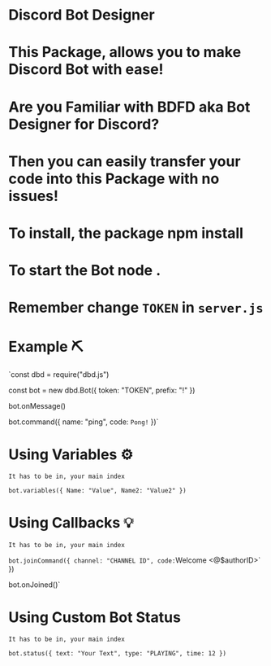 # Discord Bot Designer 
# This Package, allows you to make Discord Bot with ease!
# Are you Familiar with BDFD aka Bot Designer for Discord?
# Then you can easily transfer your code into this Package with no issues!
# To install, the package npm install
# To start the Bot node .
# Remember change `TOKEN` in `server.js`
# Example ⛏
`const dbd = require("dbd.js")

const bot = new dbd.Bot({
token: "TOKEN", 
prefix: "!" 
})

bot.onMessage()

bot.command({
name: "ping", 
code: `Pong!` 
})`
# Using Variables ⚙️
` It has to be in, your main index `

`bot.variables({
  Name: "Value",
  Name2: "Value2"
})`
# Using Callbacks 💡
` It has to be in, your main index `

` bot.joinCommand({
  channel: "CHANNEL ID",
  code: `Welcome <@$authorID>`
})

bot.onJoined()`
# Using Custom Bot Status
` It has to be in, your main index `

`bot.status({
  text: "Your Text",
  type: "PLAYING",
  time: 12
})`
